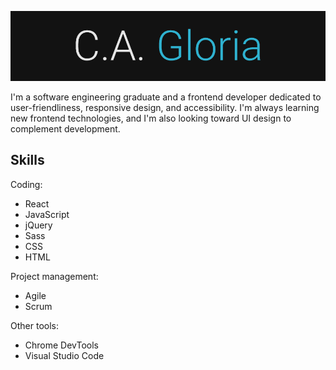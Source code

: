 ![C.A. Gloria](https://github.com/cagloria/cagloria/blob/master/cagloria-logo-full-black.png?raw=true)

I'm a software engineering graduate and a frontend developer dedicated to user-friendliness, responsive design, and accessibility. I'm always learning new frontend technologies, and I'm also looking toward UI design to complement development.

## Skills

Coding:

-   React
-   JavaScript
-   jQuery
-   Sass
-   CSS
-   HTML

Project management:

-   Agile
-   Scrum

Other tools:

-   Chrome DevTools
-   Visual Studio Code
